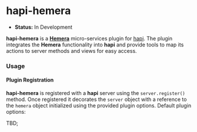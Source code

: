 # hapi-hemera

- __Status:__ In Development

**hapi-hemera** is a [**Hemera**](https://github.com/hemerajs/hemera) micro-services plugin
for [hapi](https://github.com/hapijs/hapi). The plugin integrates the **Hemera** functionality into
**hapi** and provide tools to map its actions to server methods and views for easy access.

### Usage

#### Plugin Registration

**hapi-hemera** is registered with a **hapi** server using the `server.register()` method. Once
registered it decorates the `server` object with a reference to the `hemera` object initialized
using the provided plugin options. Default plugin options:

TBD;
